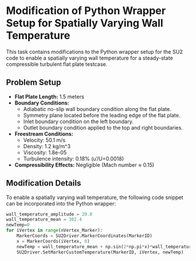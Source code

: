 # Modification of Python Wrapper Setup for Spatially Varying Wall Temperature

This task contains modifications to the Python wrapper setup for the SU2 code to enable a spatially varying wall temperature for a steady-state compressible turbulent flat plate testcase.

## Problem Setup

- **Flat Plate Length:** 1.5 meters
- **Boundary Conditions:**
  - Adiabatic no-slip wall boundary condition along the flat plate.
  - Symmetry plane located before the leading edge of the flat plate.
  - Inlet boundary condition on the left boundary.
  - Outlet boundary condition applied to the top and right boundaries.
- **Freestream Conditions:**
  - Velocity: 50.1 m/s
  - Density: 1.2 kg/m^3
  - Viscosity: 1.8e-05
  - Turbulence intensity: 0.18% (u’/U=0.0018)
- **Compressibility Effects:** Negligible (Mach number ≈ 0.15)

## Modification Details

To enable a spatially varying wall temperature, the following code snippet can be incorporated into the Python wrapper:

```python
wall_temperature_amplitude = 20.0  
wall_temperature_mean = 302.4 
newTemp=0
for iVertex in range(nVertex_Marker):
    MarkerCoords = SU2Driver.MarkerCoordinates(MarkerID)
    x = MarkerCoords(iVertex, 0)
    newTemp = wall_temperature_mean + np.sin(2*np.pi*x)*wall_temperature_amplitude
    SU2Driver.SetMarkerCustomTemperature(MarkerID, iVertex, newTemp)
